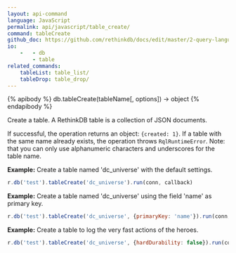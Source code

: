 ```yaml
---
layout: api-command 
language: JavaScript
permalink: api/javascript/table_create/
command: tableCreate
github_doc: https://github.com/rethinkdb/docs/edit/master/2-query-language/api/javascript/manipulating-tables/tableCreate.md
io:
    -   - db
        - table
related_commands:
    tableList: table_list/
    tableDrop: table_drop/
---
```


{% apibody %}
db.tableCreate(tableName[, options]) &rarr; object
{% endapibody %}

Create a table. A RethinkDB table is a collection of JSON documents. 

If successful, the operation returns an object: `{created: 1}`. If a table with the same
name already exists, the operation throws `RqlRuntimeError`.
Note: that you can only use alphanumeric characters and underscores for the table name.

__Example:__ Create a table named 'dc_universe' with the default settings.

```js
r.db('test').tableCreate('dc_universe').run(conn, callback)
```

__Example:__ Create a table named 'dc_universe' using the field 'name' as primary key.

```js
r.db('test').tableCreate('dc_universe', {primaryKey: 'name'}).run(conn, callback)
```

__Example:__ Create a table to log the very fast actions of the heroes.

```js
r.db('test').tableCreate('dc_universe', {hardDurability: false}).run(conn, callback)
```

